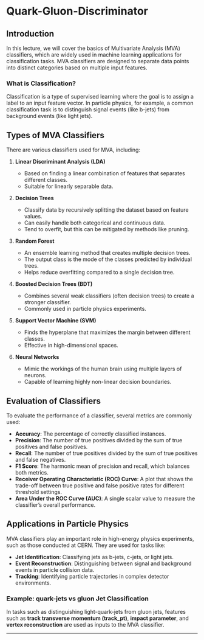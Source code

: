 # Quark-Gluon-Discriminator


## Introduction
In this lecture, we will cover the basics of Multivariate Analysis (MVA) classifiers, which are widely used in machine learning applications for classification tasks. MVA classifiers are designed to separate data points into distinct categories based on multiple input features.

### What is Classification?
Classification is a type of supervised learning where the goal is to assign a label to an input feature vector. In particle physics, for example, a common classification task is to distinguish signal events (like b-jets) from background events (like light jets).

## Types of MVA Classifiers

There are various classifiers used for MVA, including:

1. **Linear Discriminant Analysis (LDA)**
   - Based on finding a linear combination of features that separates different classes.
   - Suitable for linearly separable data.

2. **Decision Trees**
   - Classify data by recursively splitting the dataset based on feature values.
   - Can easily handle both categorical and continuous data.
   - Tend to overfit, but this can be mitigated by methods like pruning.

3. **Random Forest**
   - An ensemble learning method that creates multiple decision trees.
   - The output class is the mode of the classes predicted by individual trees.
   - Helps reduce overfitting compared to a single decision tree.

4. **Boosted Decision Trees (BDT)**
   - Combines several weak classifiers (often decision trees) to create a stronger classifier.
   - Commonly used in particle physics experiments.

5. **Support Vector Machine (SVM)**
   - Finds the hyperplane that maximizes the margin between different classes.
   - Effective in high-dimensional spaces.

6. **Neural Networks**
   - Mimic the workings of the human brain using multiple layers of neurons.
   - Capable of learning highly non-linear decision boundaries.

## Evaluation of Classifiers

To evaluate the performance of a classifier, several metrics are commonly used:

- **Accuracy**: The percentage of correctly classified instances.
- **Precision**: The number of true positives divided by the sum of true positives and false positives.
- **Recall**: The number of true positives divided by the sum of true positives and false negatives.
- **F1 Score**: The harmonic mean of precision and recall, which balances both metrics.
- **Receiver Operating Characteristic (ROC) Curve**: A plot that shows the trade-off between true positive and false positive rates for different threshold settings.
- **Area Under the ROC Curve (AUC)**: A single scalar value to measure the classifier’s overall performance.

## Applications in Particle Physics

MVA classifiers play an important role in high-energy physics experiments, such as those conducted at CERN. They are used for tasks like:

- **Jet Identification**: Classifying jets as b-jets, c-jets, or light jets.
- **Event Reconstruction**: Distinguishing between signal and background events in particle collision data.
- **Tracking**: Identifying particle trajectories in complex detector environments.

### Example: quark-jets vs gluon Jet Classification
In tasks such as distinguishing light-quark-jets from gluon jets, features such as **track transverse momentum (track_pt)**, **impact parameter**, and **vertex reconstruction** are used as inputs to the MVA classifier.


---



